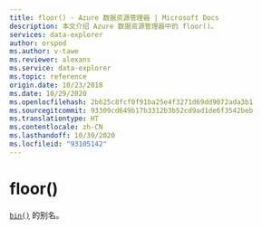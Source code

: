 ```yaml
---
title: floor() - Azure 数据资源管理器 | Microsoft Docs
description: 本文介绍 Azure 数据资源管理器中的 floor()。
services: data-explorer
author: orspod
ms.author: v-tawe
ms.reviewer: alexans
ms.service: data-explorer
ms.topic: reference
origin.date: 10/23/2018
ms.date: 10/29/2020
ms.openlocfilehash: 2b625c8fcf0f91ba25e4f3271d69dd9072ada3b1
ms.sourcegitcommit: 93309cd649b17b3312b3b52cd9ad1de6f3542beb
ms.translationtype: HT
ms.contentlocale: zh-CN
ms.lasthandoff: 10/30/2020
ms.locfileid: "93105142"
---
```

# <a name="floor"></a>floor()

[`bin()`](binfunction.md) 的别名。